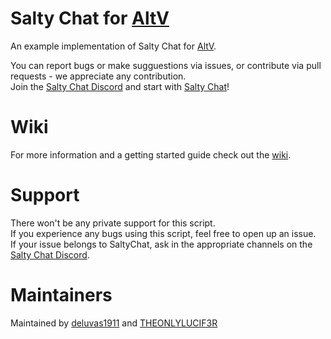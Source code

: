 # Salty Chat for [AltV](https://altv.mp//)

An example implementation of Salty Chat for [AltV](https://altv.mp//).  

You can report bugs or make sugguestions via issues, or contribute via pull requests - we appreciate any contribution.\
Join the [Salty Chat Discord](https://discord.gg/MBCnqSf) and start with [Salty Chat](https://www.saltmine.de/)!

# Wiki
For more information and a getting started guide check out the [wiki](https://github.com/deluvas1911/saltychat-altv/wiki).

# Support
There won't be any private support for this script.\
If you experience any bugs using this script, feel free to open up an issue.\
If your issue belongs to SaltyChat, ask in the appropriate channels on the [Salty Chat Discord](https://discord.gg/MBCnqSf).

# Maintainers
Maintained by [deluvas1911](https://github.com/deluvas1911) and [THEONLYLUCIF3R](https://github.com/THEONLYLUCIF3R)

